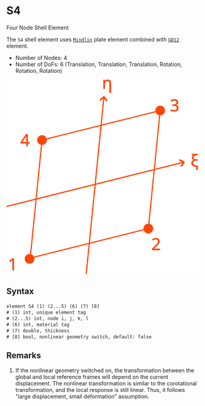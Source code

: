 # S4

Four Node Shell Element

The `S4` shell element uses [`Mindlin`](../Plate/Mindlin.md) plate element combined
with [`GQ12`](../Membrane/Drilling/GQ12.md) element.

* Number of Nodes: 4
* Number of DoFs: 6 (Translation, Translation, Translation, Rotation, Rotation, Rotation)

![encoding](../PIC/Q4.svg)

## Syntax

```
element S4 (1) (2...5) (6) (7) [8]
# (1) int, unique element tag
# (2...5) int, node i, j, k, l
# (6) int, material tag
# (7) double, thickness
# [8] bool, nonlinear geometry switch, default: false
```

## Remarks

1. If the nonlinear geometry switched on, the transformation between the global and local reference frames will depend
   on the current displacement. The nonlinear transformation is similar to the corotational transformation, and the
   local response is still linear. Thus, it follows "large displacement, small deformation" assumption.
